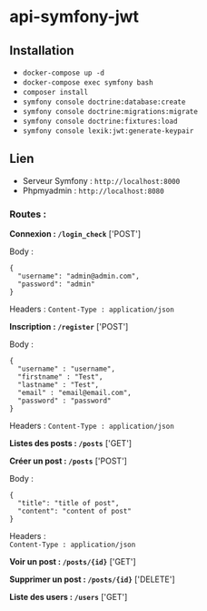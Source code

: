 # api-symfony-jwt

## Installation

- `docker-compose up -d`
- `docker-compose exec symfony bash`
- `composer install`
- `symfony console doctrine:database:create`
- `symfony console doctrine:migrations:migrate`
- `symfony console doctrine:fixtures:load`
- `symfony console lexik:jwt:generate-keypair`


## Lien
- Serveur Symfony : `http://localhost:8000`
- Phpmyadmin : `http://localhost:8080`


### Routes : 

**Connexion : `/login_check`** ['POST']
 
Body : 
```
{
  "username": "admin@admin.com",
  "password": "admin"
}
```
Headers : `Content-Type : application/json`  



**Inscription : `/register`** ['POST']

Body :
```
{
  "username" : "username",
  "firstname" : "Test",
  "lastname" : "Test",
  "email" : "email@email.com",
  "password" : "password"	
}
```
Headers :
`Content-Type : application/json`



**Listes des posts : `/posts`** ['GET']

**Créer un post : `/posts`** ['POST']
 
Body :                             
```                                
{
  "title": "title of post",
  "content": "content of post"
}
```                                
Headers :                          
`Content-Type : application/json`  

**Voir un post : `/posts/{id}`** ['GET']

**Supprimer  un post : `/posts/{id}`** ['DELETE']

**Liste des users : `/users`** ['GET']
